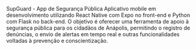 SupGuard - App de Segurança Pública
Aplicativo mobile em desenvolvimento utilizando React Native com Expo no front-end e Python com Flask no back-end. O objetivo é oferecer uma ferramenta de apoio à segurança pública para os cidadãos de Anápolis, permitindo o registro de denúncias, o envio de alertas em tempo real e outras funcionalidades voltadas à prevenção e conscientização.
